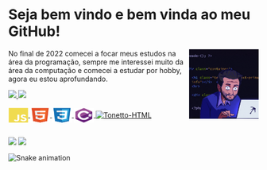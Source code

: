 <h1> Seja bem vindo e bem vinda ao meu GitHub! </h1>
<img align="right" alt="programacao" src="giphy.gif" width= "140px">

No final de 2022 comecei a focar meus estudos na área da programação, sempre me interessei muito da área da computação e comecei a estudar por hobby, agora eu estou aprofundando.

<div>
  <a href="https://github.com/Tonetto17">
  <img height="180em" src="https://github-readme-stats.vercel.app/api?username=Tonetto17&show_icons=true&theme=dracula&include_all_commits=true&count_private=true"/>
  <img height="180em" src="https://github-readme-stats.vercel.app/api/top-langs/?username=Tonetto17&layout=compact&langs_count=16&theme=dracula"/>
</div>
  
<div style="display: inline_block"><br>
  <img align="center" alt="tonetto-Js" height="30" width="40" src="https://raw.githubusercontent.com/devicons/devicon/master/icons/javascript/javascript-plain.svg">
  <img align="center" alt="Tonetto-HTML" height="30" width="40" src="https://raw.githubusercontent.com/devicons/devicon/master/icons/html5/html5-original.svg">
  <img align="center" alt="Tonetto-CSS" height="30" width="40" src="https://raw.githubusercontent.com/devicons/devicon/master/icons/css3/css3-original.svg">
  <img align="center" alt="Tonetto-Csharp" height="30" width="40" src="https://raw.githubusercontent.com/devicons/devicon/master/icons/csharp/csharp-original.svg">
<img align="center" alt="Tonetto-HTML" height="30" width="40" src="https://cdn.jsdelivr.net/gh/devicons/devicon/icons/mysql/mysql-original.svg" />    
 
</div>
  
  ##
  
 <div>
   <a href="https://www.linkedin.com/in/giovanna-tonetto-536897255/" target="_blank"><img src="https://img.shields.io/badge/-LinkedIn-%230077B5?style=for-the-badge&logo=linkedin&logoColor=white" target="_blank"></a> 
   <a href="https://www.instagram.com/__tonetto__/?igshid=ZDdkNTZiNTM%3D" target="_blank"><img src="https://img.shields.io/badge/-Instagram-%23E4405F?style=for-the-badge&logo=instagram&logoColor=white" target="_blank"></a>
  </div>

  <div ">

  ![Snake animation](https://github.com/danielbped/danielbped/blob/output/github-contribution-grid-snake.svg)

</div>
  
  
